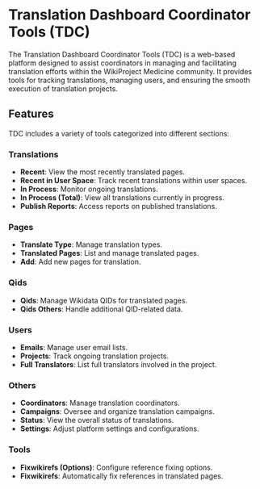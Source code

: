 # Translation Dashboard Coordinator Tools (TDC)

The Translation Dashboard Coordinator Tools (TDC) is a web-based platform designed to assist coordinators in managing and facilitating translation efforts within the WikiProject Medicine community. It provides tools for tracking translations, managing users, and ensuring the smooth execution of translation projects.

## Features

TDC includes a variety of tools categorized into different sections:

### **Translations**
- **Recent**: View the most recently translated pages.
- **Recent in User Space**: Track recent translations within user spaces.
- **In Process**: Monitor ongoing translations.
- **In Process (Total)**: View all translations currently in progress.
- **Publish Reports**: Access reports on published translations.

### **Pages**
- **Translate Type**: Manage translation types.
- **Translated Pages**: List and manage translated pages.
- **Add**: Add new pages for translation.

### **Qids**
- **Qids**: Manage Wikidata QIDs for translated pages.
- **Qids Others**: Handle additional QID-related data.

### **Users**
- **Emails**: Manage user email lists.
- **Projects**: Track ongoing translation projects.
- **Full Translators**: List full translators involved in the project.

### **Others**
- **Coordinators**: Manage translation coordinators.
- **Campaigns**: Oversee and organize translation campaigns.
- **Status**: View the overall status of translations.
- **Settings**: Adjust platform settings and configurations.

### **Tools**
- **Fixwikirefs (Options)**: Configure reference fixing options.
- **Fixwikirefs**: Automatically fix references in translated pages.
